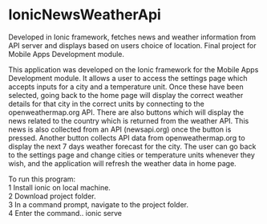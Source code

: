 # IonicNewsWeatherApi
Developed in Ionic framework, fetches news and weather information from API server and displays based on users choice of location. Final project for Mobile Apps Development module.

This application was developed on the Ionic framework for the Mobile Apps Development module.
It allows a user to access the settings page which accepts inputs for a city and a temperature unit.
Once these have been selected, going back to the home page will display the correct weather details
for that city in the correct units by connecting to the openweathermap.org API. There are also buttons
which will display the news related to the country which is returned from the weather API. This news
is also collected from an API (newsapi.org) once the button is pressed. Another button collects API
data from openweathermap.org to display the next 7 days weather forecast for the city. The user can
go back to the settings page and change cities or temperature units whenever they wish, and the
application will refresh the weather data in home page.

To run this program:<br>
1 Install ionic on local machine.<br>
2 Download project folder.<br>
3 In a command prompt, navigate to the project folder.<br>
4 Enter the command..   ionic serve<br>
